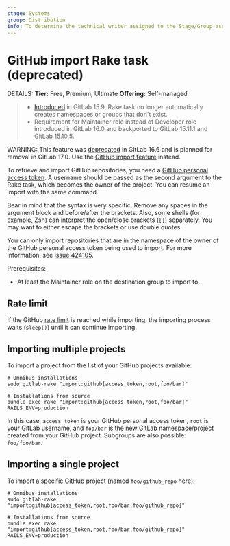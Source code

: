 ```yaml
---
stage: Systems
group: Distribution
info: To determine the technical writer assigned to the Stage/Group associated with this page, see https://handbook.gitlab.com/handbook/product/ux/technical-writing/#assignments
---
```


# GitHub import Rake task (deprecated)

DETAILS:
**Tier:** Free, Premium, Ultimate
**Offering:** Self-managed

> - [Introduced](https://gitlab.com/gitlab-org/gitlab/-/issues/390690) in GitLab 15.9, Rake task no longer automatically creates namespaces or groups that don't exist.
> - Requirement for Maintainer role instead of Developer role introduced in GitLab 16.0 and backported to GitLab 15.11.1 and GitLab 15.10.5.

WARNING:
This feature was [deprecated](https://gitlab.com/gitlab-org/gitlab/-/issues/428225) in GitLab 16.6 and is planned for
removal in GitLab 17.0. Use the [GitHub import feature](../../user/project/import/github.md) instead.

To retrieve and import GitHub repositories, you need a [GitHub personal access token](https://github.com/settings/tokens).
A username should be passed as the second argument to the Rake task,
which becomes the owner of the project. You can resume an import
with the same command.

Bear in mind that the syntax is very specific. Remove any spaces in the argument block and
before/after the brackets. Also, some shells (for example, Zsh) can interpret the open/close brackets
(`[]`) separately. You may want to either escape the brackets or use double quotes.

You can only import repositories that are in the namespace of the owner of the GitHub personal access token being used to import. For more information, see
[issue 424105](https://gitlab.com/gitlab-org/gitlab/-/issues/424105).

Prerequisites:

- At least the Maintainer role on the destination group to import to.

## Rate limit

If the GitHub [rate limit](https://docs.github.com/en/rest/rate-limit) is reached while
importing, the importing process waits (`sleep()`) until it can continue importing.

## Importing multiple projects

To import a project from the list of your GitHub projects available:

```shell
# Omnibus installations
sudo gitlab-rake "import:github[access_token,root,foo/bar]"

# Installations from source
bundle exec rake "import:github[access_token,root,foo/bar]" RAILS_ENV=production
```

In this case, `access_token` is your GitHub personal access token, `root`
is your GitLab username, and `foo/bar` is the new GitLab namespace/project
created from your GitHub project. Subgroups are also possible: `foo/foo/bar`.

## Importing a single project

To import a specific GitHub project (named `foo/github_repo` here):

```shell
# Omnibus installations
sudo gitlab-rake "import:github[access_token,root,foo/bar,foo/github_repo]"

# Installations from source
bundle exec rake "import:github[access_token,root,foo/bar,foo/github_repo]" RAILS_ENV=production
```
